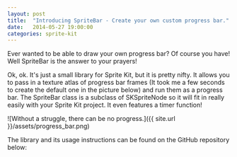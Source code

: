 ```yaml
---
layout: post
title:  "Introducing SpriteBar - Create your own custom progress bar."
date:   2014-05-27 19:00:00
categories: sprite-kit
---
```


Ever wanted to be able to draw your own progress bar? Of course you have! Well SpriteBar is the answer to your prayers!

Ok, ok. It's just a small library for Sprite Kit, but it is pretty nifty. It allows you to pass in a texture atlas of progress bar frames (It took me a few seconds to create the default one in the picture below) and run them as a progress bar. The SpriteBar class is a subclass of SKSpriteNode so it will fit in really easily with your Sprite Kit project. It even features a timer function!

![Without a struggle, there can be no progress.]({{ site.url }}/assets/progress_bar.png)

The library and its usage instructions can be found on the GitHub repository below:

<div class="github-widget" data-repo="henryeverett/SpriteBar"></div>